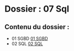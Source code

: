 # Dossier : 07 Sql
 
 ## Contenu du dossier : 
- 01 SGBD [01 SGBD](./01_SGBD)
- 02 SQL [02 SQL](./02_SQL)
